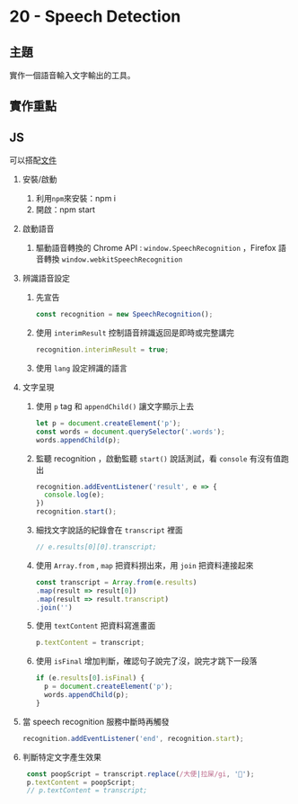 # 20 - Speech Detection

## 主題
實作一個語音輸入文字輸出的工具。

## 實作重點

## JS

可以搭配[文件](https://developer.mozilla.org/en-US/docs/Web/API/SpeechRecognition)

1. 安裝/啟動
    1. 利用`npm`來安裝：npm i
    2. 開啟：npm start
2. 啟動語音
    1. 驅動語音轉換的 Chrome API : `window.SpeechRecognition` ，Firefox 語音轉換 `window.webkitSpeechRecognition`
3. 辨識語音設定
    1. 先宣告
        
        ```jsx
        const recognition = new SpeechRecognition();
        ```
        
    2. 使用 `interimResult` 控制語音辨識返回是即時或完整講完
        
        ```jsx
        recognition.interimResult = true;
        ```
        
    3. 使用 `lang` 設定辨識的語言
4. 文字呈現
    1. 使用 `p` tag 和 `appendChild()` 讓文字顯示上去
        
        ```jsx
        let p = document.createElement('p');
        const words = document.querySelector('.words');
        words.appendChild(p);
        ```
        
    2. 監聽 recognition ，啟動監聽 `start()` 說話測試，看 `console` 有沒有值跑出
        
        ```jsx
        recognition.addEventListener('result', e => {
          console.log(e);
        })
        recognition.start();
        ```
        
    3. 細找文字說話的紀錄會在 `transcript` 裡面
        
        ```jsx
        // e.results[0][0].transcript;
        ```
        
    4. 使用 `Array.from` , `map` 把資料撈出來，用 `join` 把資料連接起來
        ```jsx
        const transcript = Array.from(e.results)
        .map(result => result[0])
        .map(result => result.transcript)
        .join('')
        ```
    5. 使用 `textContent` 把資料寫進畫面
        
        ```jsx
        p.textContent = transcript;
        ```
        
    6. 使用 `isFinal` 增加判斷，確認句子說完了沒，說完才跳下一段落
        
        ```jsx
        if (e.results[0].isFinal) {
          p = document.createElement('p');
          words.appendChild(p);
        }
        ```
        
5. 當 speech recognition 服務中斷時再觸發
    
    ```jsx
    recognition.addEventListener('end', recognition.start);
    ```
    
6. 判斷特定文字產生效果
   ```jsx
    const poopScript = transcript.replace(/大便|拉屎/gi, '💩');
    p.textContent = poopScript;
    // p.textContent = transcript;
    ```